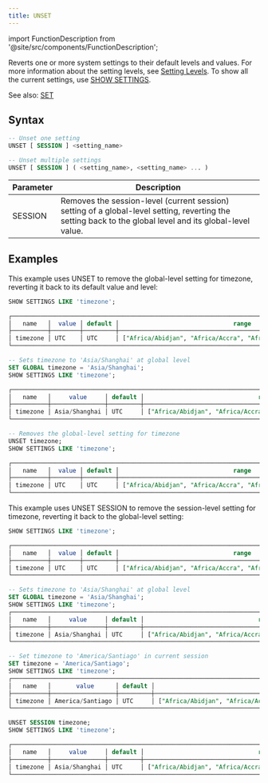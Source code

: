 ```yaml
---
title: UNSET
---
```

import FunctionDescription from '@site/src/components/FunctionDescription';

<FunctionDescription description="Introduced or updated: v1.2.467"/>

Reverts one or more system settings to their default levels and values. For more information about the setting levels, see [Setting Levels](03-show-settings.md#setting-levels). To show all the current settings, use [SHOW SETTINGS](03-show-settings.md).

See also: [SET](02-set-global.md)

## Syntax

```sql
-- Unset one setting
UNSET [ SESSION ] <setting_name> 

-- Unset multiple settings
UNSET [ SESSION ] ( <setting_name>, <setting_name> ... )
```

| Parameter | Description                                                                                                                                               |
|-----------|-----------------------------------------------------------------------------------------------------------------------------------------------------------|
| SESSION   | Removes the session-level (current session) setting of a global-level setting, reverting the setting back to the global level and its global-level value. |

## Examples

This example uses UNSET to remove the global-level setting for timezone, reverting it back to its default value and level:

```sql
SHOW SETTINGS LIKE 'timezone';

┌───────────────────────────────────────────────────────────────────────────────────────────────────────────────────────────────────────────┐
│   name   │  value │ default │                                range                                │  level  │     description    │  type  │
├──────────┼────────┼─────────┼─────────────────────────────────────────────────────────────────────┼─────────┼────────────────────┼────────┤
│ timezone │ UTC    │ UTC     │ ["Africa/Abidjan", "Africa/Accra", "Africa/Addis_Ababa", "Africa... │ DEFAULT │ Sets the timezone. │ String │
└───────────────────────────────────────────────────────────────────────────────────────────────────────────────────────────────────────────┘

-- Sets timezone to 'Asia/Shanghai' at global level
SET GLOBAL timezone = 'Asia/Shanghai';
SHOW SETTINGS LIKE 'timezone';

┌─────────────────────────────────────────────────────────────────────────────────────────────────────────────────────────────────────────────────┐
│   name   │     value     │ default │                                range                                │  level │     description    │  type  │
├──────────┼───────────────┼─────────┼─────────────────────────────────────────────────────────────────────┼────────┼────────────────────┼────────┤
│ timezone │ Asia/Shanghai │ UTC     │ ["Africa/Abidjan", "Africa/Accra", "Africa/Addis_Ababa", "Africa... │ GLOBAL │ Sets the timezone. │ String │
└─────────────────────────────────────────────────────────────────────────────────────────────────────────────────────────────────────────────────┘

-- Removes the global-level setting for timezone
UNSET timezone;
SHOW SETTINGS LIKE 'timezone';

┌───────────────────────────────────────────────────────────────────────────────────────────────────────────────────────────────────────────┐
│   name   │  value │ default │                                range                                │  level  │     description    │  type  │
├──────────┼────────┼─────────┼─────────────────────────────────────────────────────────────────────┼─────────┼────────────────────┼────────┤
│ timezone │ UTC    │ UTC     │ ["Africa/Abidjan", "Africa/Accra", "Africa/Addis_Ababa", "Africa... │ DEFAULT │ Sets the timezone. │ String │
└───────────────────────────────────────────────────────────────────────────────────────────────────────────────────────────────────────────┘
```

This example uses UNSET SESSION to remove the session-level setting for timezone, reverting it back to the global-level setting:

```sql
SHOW SETTINGS LIKE 'timezone';

┌───────────────────────────────────────────────────────────────────────────────────────────────────────────────────────────────────────────┐
│   name   │  value │ default │                                range                                │  level  │     description    │  type  │
├──────────┼────────┼─────────┼─────────────────────────────────────────────────────────────────────┼─────────┼────────────────────┼────────┤
│ timezone │ UTC    │ UTC     │ ["Africa/Abidjan", "Africa/Accra", "Africa/Addis_Ababa", "Africa... │ DEFAULT │ Sets the timezone. │ String │
└───────────────────────────────────────────────────────────────────────────────────────────────────────────────────────────────────────────┘

-- Sets timezone to 'Asia/Shanghai' at global level
SET GLOBAL timezone = 'Asia/Shanghai';
SHOW SETTINGS LIKE 'timezone';
┌─────────────────────────────────────────────────────────────────────────────────────────────────────────────────────────────────────────────────┐
│   name   │     value     │ default │                                range                                │  level │     description    │  type  │
├──────────┼───────────────┼─────────┼─────────────────────────────────────────────────────────────────────┼────────┼────────────────────┼────────┤
│ timezone │ Asia/Shanghai │ UTC     │ ["Africa/Abidjan", "Africa/Accra", "Africa/Addis_Ababa", "Africa... │ GLOBAL │ Sets the timezone. │ String │
└─────────────────────────────────────────────────────────────────────────────────────────────────────────────────────────────────────────────────┘

-- Set timezone to 'America/Santiago' in current session
SET timezone = 'America/Santiago';
SHOW SETTINGS LIKE 'timezone';
┌─────────────────────────────────────────────────────────────────────────────────────────────────────────────────────────────────────────────────────┐
│   name   │       value      │ default │                                range                                │  level  │     description    │  type  │
├──────────┼──────────────────┼─────────┼─────────────────────────────────────────────────────────────────────┼─────────┼────────────────────┼────────┤
│ timezone │ America/Santiago │ UTC     │ ["Africa/Abidjan", "Africa/Accra", "Africa/Addis_Ababa", "Africa... │ SESSION │ Sets the timezone. │ String │
└─────────────────────────────────────────────────────────────────────────────────────────────────────────────────────────────────────────────────────┘

UNSET SESSION timezone;
SHOW SETTINGS LIKE 'timezone';

┌─────────────────────────────────────────────────────────────────────────────────────────────────────────────────────────────────────────────────┐
│   name   │     value     │ default │                                range                                │  level │     description    │  type  │
├──────────┼───────────────┼─────────┼─────────────────────────────────────────────────────────────────────┼────────┼────────────────────┼────────┤
│ timezone │ Asia/Shanghai │ UTC     │ ["Africa/Abidjan", "Africa/Accra", "Africa/Addis_Ababa", "Africa... │ GLOBAL │ Sets the timezone. │ String │
└─────────────────────────────────────────────────────────────────────────────────────────────────────────────────────────────────────────────────┘
```